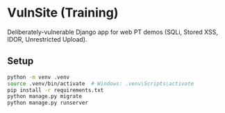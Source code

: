 # VulnSite (Training)
Deliberately-vulnerable Django app for web PT demos (SQLi, Stored XSS, IDOR, Unrestricted Upload).

## Setup
```bash
python -m venv .venv
source .venv/bin/activate  # Windows: .venv\Scripts\activate
pip install -r requirements.txt
python manage.py migrate
python manage.py runserver
